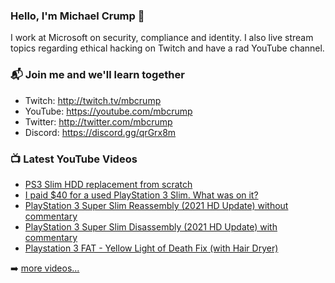 ### Hello, I'm Michael Crump 👋

I work at Microsoft on security, compliance and identity. I also live stream topics regarding ethical hacking on Twitch and have a rad YouTube channel. 

### 📬 Join me and we'll learn together

- Twitch: http://twitch.tv/mbcrump
- YouTube: https://youtube.com/mbcrump
- Twitter: http://twitter.com/mbcrump
- Discord: https://discord.gg/qrGrx8m

### 📺 Latest YouTube Videos

<!-- YOUTUBE:START -->
- [PS3 Slim HDD replacement from scratch](https://www.youtube.com/watch?v=NUSkeis5y8s)
- [I paid $40 for a used PlayStation 3 Slim. What was on it?](https://www.youtube.com/watch?v=8gfZRmAky3I)
- [PlayStation 3 Super Slim Reassembly (2021 HD Update) without commentary](https://www.youtube.com/watch?v=hYzFYw88lAk)
- [PlayStation 3 Super Slim Disassembly (2021 HD Update) with commentary](https://www.youtube.com/watch?v=WGKXMsLsPKQ)
- [Playstation 3 FAT - Yellow Light of Death Fix (with Hair Dryer)](https://www.youtube.com/watch?v=1LCDgYH2_rs)
<!-- YOUTUBE:END -->

➡️ [more videos...](https://youtube.com/mbcrump)

